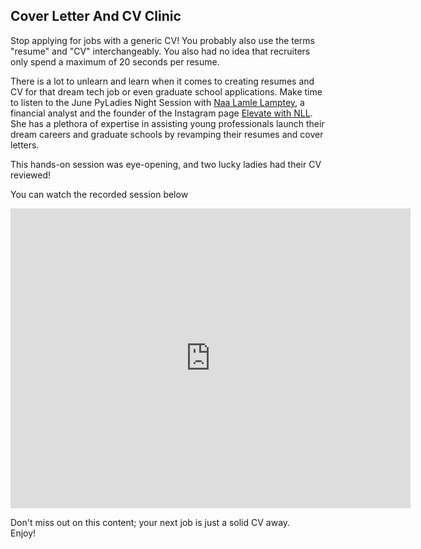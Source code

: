 ## Cover Letter And CV Clinic

Stop applying for jobs with a generic CV! You probably also use the terms "resume" and "CV" interchangeably. You also had no idea that recruiters only spend a maximum of 20 seconds per resume. 


There is a lot to unlearn and learn when it comes to creating resumes and CV for that dream tech job or even graduate school applications. Make time to listen to the June PyLadies Night Session with [Naa Lamle Lamptey](https://www.linkedin.com/in/naalamlelamptey/), a financial analyst and the founder of the Instagram page [Elevate with NLL](https://www.instagram.com/elevatewithnll/). 
She has a plethora of expertise in assisting young professionals launch their dream careers and graduate schools by revamping their resumes and cover letters.

This hands-on session was eye-opening, and two lucky ladies had their CV reviewed! 

You can watch the recorded session below

<p align="center">
<iframe
    width="640"
    height="480"
    src="https://www.youtube.com/embed/43_GSD1x1sE"
    frameborder="0"
    allow="autoplay; encrypted-media"
    allowfullscreen
>
</iframe>
</p> 

Don't miss out on this content; your next job is just a solid CV away. <br>
Enjoy!


